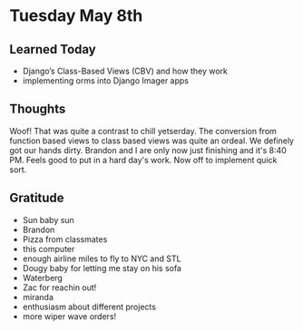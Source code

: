 # Tuesday May 8th

## Learned Today

* Django’s Class-Based Views (CBV) and how they work
* implementing orms into Django Imager apps

## Thoughts
Woof! That was quite a contrast to chill yetserday. The conversion from function based views to class based views was quite an ordeal. We definely got our hands dirty. Brandon and I are only now just finishing and it's 8:40 PM. Feels good to put in a hard day's work. Now off to implement quick sort.

## Gratitude
* Sun baby sun
* Brandon
* Pizza from classmates
* this computer
* enough airline miles to fly to NYC and STL
* Dougy baby for letting me stay on his sofa
* Waterberg
* Zac for reachin out!
* miranda
* enthusiasm about different projects
* more wiper wave orders!